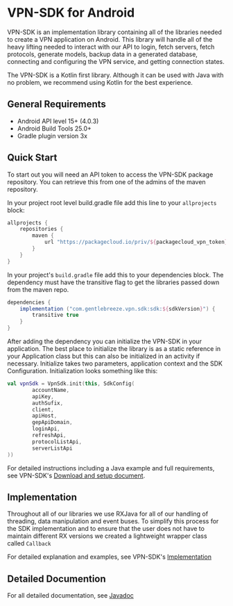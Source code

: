# VPN-SDK for Android

VPN-SDK is an implementation library containing all of the libraries needed
to create a VPN application on Android. This library will handle all of the heavy
lifting needed to interact with our API to login, fetch servers, fetch protocols,
generate models, backup data in a generated database, connecting and configuring
the VPN service, and getting connection states.

The VPN-SDK is a Kotlin first library. Although it can be used with Java
with no problem, we recommend using Kotlin for the best experience.

## General Requirements

- Android API level 15+ (4.0.3)
- Android Build Tools 25.0+
- Gradle plugin version 3x

## Quick Start

To start out you will need an API token to access the VPN-SDK package repository.
You can retrieve this from one of the admins of the maven repository.

In your project root level build.gradle file add this line to your `allprojects` block:

```groovy
allprojects {
    repositories {
        maven {
            url "https://packagecloud.io/priv/${packagecloud_vpn_token}/cloak/android-vpn-sdk/maven2"
        }
    }
}
```

In your project's `build.gradle` file add this to your dependencies block. The
dependency must have the transitive flag to get the libraries passed down from
the maven repo.

```groovy
dependencies {
    implementation ("com.gentlebreeze.vpn.sdk:sdk:${sdkVersion}") {
        transitive true
    }
}
```

After adding the dependency you can initialize the VPN-SDK in your application.
The best place to initialize the library is as a static reference in your Application class
but this can also be initialized in an activity if necessary. Initialize takes two
parameters, application context and the SDK Configuration. Initialization
looks something like this:

```kotlin
val vpnSdk = VpnSdk.init(this, SdkConfig(
        accountName,
        apiKey,
        authSufix,
        client,
        apiHost,
        gepApiDomain,
        loginApi,
        refreshApi,
        protocolListApi,
        serverListApi
))
```

For detailed instructions including a Java example and full requirements, 
see VPN-SDK's [Download and setup document][1].

## Implementation

Throughout all of our libraries we use RXJava for all of our handling
of threading, data manipulation and event buses. To simplify this process
for the SDK implementation and to ensure that the user does not have to maintain
different RX versions we created a lightweight wrapper class called `Callback`

For detailed explanation and examples, see VPN-SDK's [Implementation][2]

## Detailed Documention

For all detailed documentation, see [Javadoc][3]

[1]: SETUP.md
[2]: IMPLEMENTATION.md
[3]: ../docs/javadoc/sdk/index.html